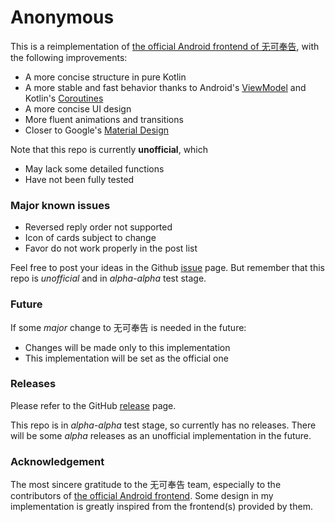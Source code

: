 # Anonymous

This is a reimplementation of [the official Android frontend of 无可奉告](https://github.com/TairanHe/SJTU-Anonymous_Forum), with the following improvements:

+ A more concise structure in pure Kotlin
+ A more stable and fast behavior thanks to Android's [ViewModel](https://developer.android.com/topic/libraries/architecture/viewmodel) and Kotlin's [Coroutines](https://developer.android.com/kotlin/coroutines)
+ A more concise UI design
+ More fluent animations and transitions
+ Closer to Google's [Material Design](https://material.io/)

Note that this repo is currently **unofficial**, which

+ May lack some detailed functions
+ Have not been fully tested

### Major known issues

+ Reversed reply order not supported
+ Icon of cards subject to change
+ Favor do not work properly in the post list

Feel free to post your ideas in the Github [issue](https://github.com/wu-qing-157/Anonymous/issues) page.
But remember that this repo is *unofficial* and in *alpha-alpha* test stage.

### Future

If some *major* change to 无可奉告 is needed in the future:
+ Changes will be made only to this implementation
+ This implementation will be set as the official one

### Releases

Please refer to the GitHub [release](https://github.com/wu-qing-157/Anonymous/releases) page.

This repo is in *alpha-alpha* test stage, so currently has no releases.
There will be some *alpha* releases as an unofficial implementation in the future.

### Acknowledgement

The most sincere gratitude to the 无可奉告 team, especially to the contributors of [the official Android frontend](https://github.com/TairanHe/SJTU-Anonymous_Forum).
Some design in my implementation is greatly inspired from the frontend(s) provided by them.